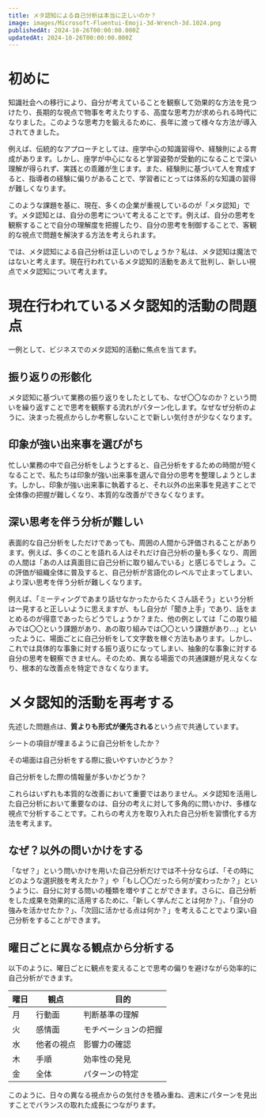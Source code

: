 ```yaml
---
title: メタ認知による自己分析は本当に正しいのか？
image: images/Microsoft-Fluentui-Emoji-3d-Wrench-3d.1024.png
publishedAt: 2024-10-26T00:00:00.000Z
updatedAt: 2024-10-26T00:00:00.000Z
---
```

# 初めに

知識社会への移行により、自分が考えていることを観察して効果的な方法を見つけたり、長期的な視点で物事を考えたりする、高度な思考力が求められる時代になりました。このような思考力を鍛えるために、長年に渡って様々な方法が導入されてきました。

例えば、伝統的なアプローチとしては、座学中心の知識習得や、経験則による育成があります。しかし、座学が中心になると学習姿勢が受動的になることで深い理解が得られず、実践との乖離が生じます。また、経験則に基づいて人を育成すると、指導者の経験に偏りがあることで、学習者にとっては体系的な知識の習得が難しくなります。

このような課題を基に、現在、多くの企業が重視しているのが「メタ認知」です。メタ認知とは、自分の思考について考えることです。例えば、自分の思考を観察することで自分の理解度を把握したり、自分の思考を制御することで、客観的な視点で問題を解決する方法を考えられます。

では、メタ認知による自己分析は正しいのでしょうか？私は、メタ認知は魔法ではないと考えます。現在行われているメタ認知的活動をあえて批判し、新しい視点でメタ認知について考えます。

# 現在行われているメタ認知的活動の問題点

一例として、ビジネスでのメタ認知的活動に焦点を当てます。

## 振り返りの形骸化

メタ認知に基づいて業務の振り返りをしたとしても、なぜ〇〇なのか？という問いを繰り返すことで思考を観察する流れがパターン化します。なぜなぜ分析のように、決まった視点からしか考察しないことで新しい気付きが少なくなります。

## 印象が強い出来事を選びがち

忙しい業務の中で自己分析をしようとすると、自己分析をするための時間が短くなることで、私たちは印象が強い出来事を選んで自分の思考を整理しようとします。しかし、印象が強い出来事に執着すると、それ以外の出来事を見逃すことで全体像の把握が難しくなり、本質的な改善ができなくなります。

## 深い思考を伴う分析が難しい

表面的な自己分析をしただけであっても、周囲の人間から評価されることがあります。例えば、多くのことを語れる人はそれだけ自己分析の量も多くなり、周囲の人間は「あの人は真面目に自己分析に取り組んでいる」と感じるでしょう。この評価が組織全体に普及すると、自己分析が言語化のレベルで止まってしまい、より深い思考を伴う分析が難しくなります。

例えば、「ミーティングであまり話せなかったからたくさん話そう」という分析は一見すると正しいように思えますが、もし自分が「聞き上手」であり、話をまとめるのが得意であったらどうでしょうか？また、他の例としては「この取り組みでは〇〇という課題があり、あの取り組みでは〇〇という課題があり…」といったように、場面ごとに自己分析をして文字数を稼ぐ方法もあります。しかし、これでは具体的な事象に対する振り返りになってしまい、抽象的な事象に対する自分の思考を観察できません。そのため、異なる場面での共通課題が見えなくなり、根本的な改善点を特定できなくなります。

# メタ認知的活動を再考する

先述した問題点は、**質よりも形式が優先される**という点で共通しています。

シートの項目が埋まるように自己分析をしたか？

その場面は自己分析をする際に扱いやすいかどうか？

自己分析をした際の情報量が多いかどうか？

これらはいずれも本質的な改善において重要ではありません。メタ認知を活用した自己分析において重要なのは、自分の考えに対して多角的に問いかけ、多様な視点で分析することです。これらの考え方を取り入れた自己分析を習慣化する方法を考えます。

## なぜ？以外の問いかけをする

「なぜ？」という問いかけを用いた自己分析だけでは不十分ならば、「その時にどのような選択肢を考えたか？」や「もし〇〇だったら何が変わったか？」というように、自分に対する問いの種類を増やすことができます。さらに、自己分析をした成果を効果的に活用するために、「新しく学んだことは何か？」、「自分の強みを活かせたか？」、「次回に活かせる点は何か？」を考えることでより深い自己分析をすることができます。

## 曜日ごとに異なる観点から分析する

以下のように、曜日ごとに観点を変えることで思考の偏りを避けながら効率的に自己分析ができます。

|  曜日  | 観点 |  目的  |
|  ---  | --- |  ---  |
|  月  | 行動面 |  判断基準の理解  |
|  火  | 感情面 |  モチベーションの把握  |
|  水  | 他者の視点 |  影響力の確認  |
|  木  | 手順 |  効率性の発見  |
|  金  | 全体 |  パターンの特定  |

このように、日々の異なる視点からの気付きを積み重ね、週末にパターンを見出すことでバランスの取れた成長につながります。
